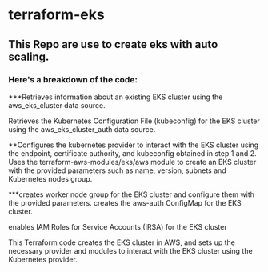 # terraform-eks
## This Repo are use to create eks with auto scaling.
### Here's a breakdown of the code:

***Retrieves information about an existing EKS cluster using the aws_eks_cluster data source.

Retrieves the Kubernetes Configuration File (kubeconfig) for the EKS cluster using the aws_eks_cluster_auth data source.

**Configures the kubernetes provider to interact with the EKS cluster using the endpoint, certificate authority, and kubeconfig obtained in step 1 and 2.
Uses the terraform-aws-modules/eks/aws module to create an EKS cluster with the provided parameters such as name, version, subnets and Kubernetes nodes group.

***creates worker node group for the EKS cluster and configure them with the provided parameters.
creates the aws-auth ConfigMap for the EKS cluster.

enables IAM Roles for Service Accounts (IRSA) for the EKS cluster

This Terraform code creates the EKS cluster in AWS, and sets up the necessary provider and modules to interact with the EKS cluster using the Kubernetes provider.




